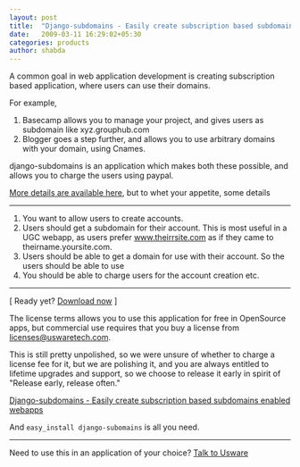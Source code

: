 ```yaml
---
layout: post
title:  "Django-subdomains - Easily create subscription based subdomains enabled webapps"
date:   2009-03-11 16:29:02+05:30
categories: products
author: shabda
---
```

A common goal in web application development is creating subscription based application, where users can use their domains.

For example,
1. Basecamp allows you to manage your project, and gives users as subdomain like xyz.grouphub.com
2. Blogger goes a step further, and allows you to use arbitrary domains with your domain, using Cnames.

django-subdomains is an application which makes both these possible, and allows you to charge the users using paypal.

[More details are available here](http://www.agiliq.com/django-subdomains/), but to whet your appetite, some details

-----------

   1. You want to allow users to create accounts.
   2. Users should get a subdomain for their account. This is most useful in a UGC webapp, as users prefer www.theirrsite.com as if they came to theirname.yoursite.com.
   3. Users should be able to get a domain for use with their account. So the users should be able to use
   4. You should be able to charge users for the account creation etc.

------

[ Ready yet? [Download now](http://www.agiliq.com/django-subdomains/) ]

The license terms allows you to use this application for free in OpenSource apps, but commercial use requires that you buy a license from licenses@uswaretech.com.

This is still pretty unpolished, so we were unsure of whether to charge a license fee for it, but we are polishing it, and you are always entitled to lifetime upgrades and support, so we choose to release it early in spirit of "Release early, release often."

[Django-subdomains - Easily create subscription based subdomains enabled webapps](http://www.agiliq.com/django-subdomains/)

And `easy_install django-subomains` is all you need.

--------------------------

Need to use this in an application of your choice? [Talk to Usware](http://www.uswaretech.com/contact/)



